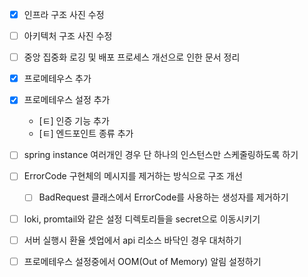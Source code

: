 - [x] 인프라 구조 사진 수정
- [ ] 아키텍처 구조 사진 수정
- [ ] 중앙 집중화 로깅 및 배포 프로세스 개선으로 인한 문서 정리
- [x] 프로메테우스 추가
- [x] 프로메테우스 설정 추가
	- [ㅌ] 인증 기능 추가
	- [ㅌ] 엔드포인트 종류 추가
- [ ] spring instance 여러개인 경우 단 하나의 인스턴스만 스케줄링하도록 하기
- [ ] ErrorCode 구현체의 메시지를 제거하는 방식으로 구조 개선
	- [ ] BadRequest 클래스에서 ErrorCode를 사용하는 생성자를 제거하기
- [ ] loki, promtail와 같은 설정 디렉토리들을 secret으로 이동시키기
- [ ] 서버 실행시 환율 셋업에서 api 리소스 바닥인 경우 대처하기
- [ ] 프로메테우스 설정중에서 OOM(Out of Memory) 알림 설정하기





